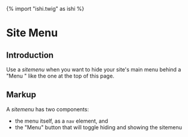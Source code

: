 {% import "ishi.twig" as ishi %}
# Site Menu

## Introduction

Use a _sitemenu_ when you want to hide your site's main menu behind a "Menu <i class="fa fa-bars fa-lg"></i>" like the one at the top of this page.

## Markup

A _sitemenu_ has two components:

* the menu itself, as a `nav` element, and
* the "Menu" button that will toggle hiding and showing the sitemenu

